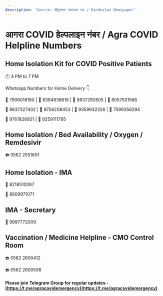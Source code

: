 ```yaml
---
description: 'Source: हिंदुस्तान समाचार पत्र / Hindustan Newspaper'
---
```


# आगरा COVID हेल्पलाइन नंबर / Agra COVID Helpline Numbers

## Home Isolation Kit for COVID Positive Patients

🕐 4 PM to 7 PM

Whatsapp Numbers for Home Delivery 👇

📱 7906018180 \| 📱 8384838618 \| 📱 9837280505 \| 📱 8057501566

📱 9837327402 \| 📱 9756208453 \| 📱 9359932326 \| 📱 7599356294

📱 9761828921 \| 📱 9259111795

## Home Isolation / Bed Availability / Oxygen / Remdesivir

☎️ 0562 2551601

## Home Isolation - IMA

📱 8218510087

📱 8909971071

## IMA - Secretary

📱 9997772009

## Vaccination / Medicine Helpline - CMO Control Room

☎️ 0562 2600412

☎️ 0562 2600508

#### Please join Telegram Group for regular updates - [https://t.me/agracovidemergency](https://t.me/agracovidemergency)

